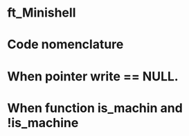 # ft_Minishell

# Code nomenclature 
# When pointer write == NULL.
# When function is_machin and !is_machine